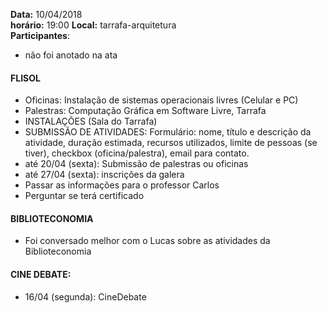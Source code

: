 __Data:__ 10/04/2018  
__horário:__ 19:00 
__Local:__ tarrafa-arquitetura  
__Participantes__:  

- não foi anotado na ata



#### FLISOL 

- Oficinas: Instalação de sistemas operacionais livres (Celular e PC)
- Palestras: Computação Gráfica em Software Livre, Tarrafa
- INSTALAÇÕES (Sala do Tarrafa)
- SUBMISSÃO DE ATIVIDADES: Formulário: nome, título e descrição da atividade, duração estimada, recursos utilizados, limite de pessoas (se tiver), checkbox (oficina/palestra), email para contato.
- até 20/04 (sexta): Submissão de palestras ou oficinas
- até 27/04 (sexta): inscrições da galera
- Passar as informações para o professor Carlos
- Perguntar se terá certificado


#### BIBLIOTECONOMIA

- Foi conversado melhor com o Lucas sobre as atividades da Biblioteconomia

#### CINE DEBATE:
- 16/04 (segunda): CineDebate
